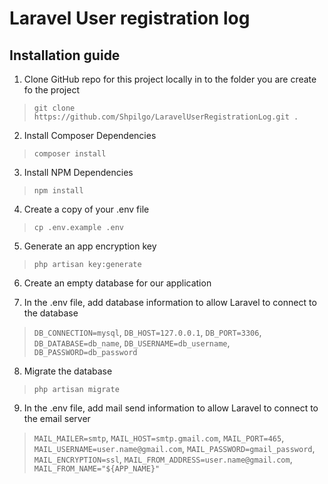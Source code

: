 # Laravel User registration log

## Installation guide
1. Clone GitHub repo for this project locally in to the folder you are create fo the project
> `git clone https://github.com/Shpilgo/LaravelUserRegistrationLog.git .`

2. Install Composer Dependencies
> `composer install`

3. Install NPM Dependencies
> `npm install`

4. Create a copy of your .env file
> `cp .env.example .env`

5. Generate an app encryption key
> `php artisan key:generate`

6. Create an empty database for our application

7. In the .env file, add database information to allow Laravel to connect to the database
> `DB_CONNECTION=mysql`, `DB_HOST=127.0.0.1`, `DB_PORT=3306`, `DB_DATABASE=db_name`, `DB_USERNAME=db_username`, `DB_PASSWORD=db_password`

8. Migrate the database
> `php artisan migrate`

9. In the .env file, add mail send information to allow Laravel to connect to the email server
> `MAIL_MAILER=smtp`, `MAIL_HOST=smtp.gmail.com`, `MAIL_PORT=465`, `MAIL_USERNAME=user.name@gmail.com`, `MAIL_PASSWORD=gmail_password`, `MAIL_ENCRYPTION=ssl`, `MAIL_FROM_ADDRESS=user.name@gmail.com`, `MAIL_FROM_NAME="${APP_NAME}"`
